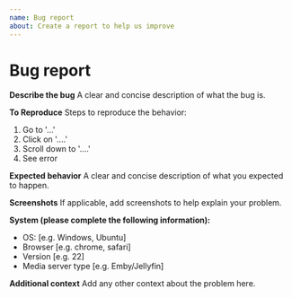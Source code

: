 ```yaml
---
name: Bug report
about: Create a report to help us improve
---
```

# Bug report

**Describe the bug**
A clear and concise description of what the bug is.

**To Reproduce**
Steps to reproduce the behavior:

1. Go to '...'
2. Click on '....'
3. Scroll down to '....'
4. See error

**Expected behavior**
A clear and concise description of what you expected to happen.

**Screenshots**
If applicable, add screenshots to help explain your problem.

**System (please complete the following information):**

- OS: [e.g. Windows, Ubuntu]
- Browser [e.g. chrome, safari]
- Version [e.g. 22]
- Media server type [e.g. Emby/Jellyfin]

**Additional context**
Add any other context about the problem here.
